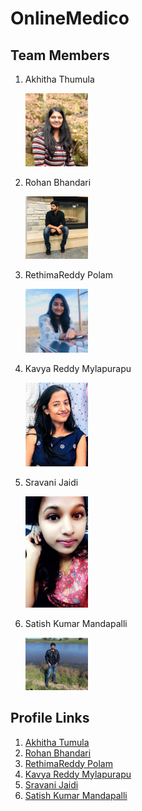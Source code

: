 # OnlineMedico

## Team Members
1. Akhitha    Thumula

    <img src="Images/akhitha-picture.jpeg" alt="drawing" width="100"/>

2. Rohan Bhandari
    
    <img src="Images/rohan.jpg" alt="drawing" width="100"/>
    
3. RethimaReddy Polam

    <img src="Images/Rethima.jpeg" alt="Rethima" width="100"/>

4. Kavya Reddy Mylapurapu

    <img src="Images/kavya.jpg" alt="drawing" width="100"/>

5. Sravani Jaidi

    <img src="Images/Sravani.jpeg" alt="drawing" width="100"/>

6. Satish Kumar Mandapalli
      

      <img src="Images/satishkumar_Photo.jpg" alt="drawing" width="100"/>


## Profile Links
1. [Akhitha Tumula](https://github.com/thumula-akhitha)
2. [Rohan Bhandari](https://github.com/rohan6471)
3. [RethimaReddy Polam](https://github.com/Rethima-Reddy)
4. [Kavya Reddy Mylapurapu](https://github.com/kavyareddy536886)
5. [Sravani Jaidi](https://github.com/Sravani537520/)
6. [Satish Kumar Mandapalli](https://github.com/mandapallisatish64)
